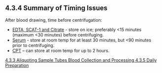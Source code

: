 ## 4.3.4 Summary of Timing Issues

After blood drawing, time before centrifugation: 

* <u>EDTA, SCAT-1 and Citrate</u> - store on ice; preferably <15 minutes (maximum <30 minutes) before  centrifuging.
* <u>Serum</u>  - store at room temp for at least 30 minutes, but <90 minutes prior to centrifuging.
* <u>CPT</u> – can store at room temp for up to 2 hours.


<div class="center">
<div class="btn-group">
  <a href=":pages_path:/manuals/blood-collection-processing/4-03-03-aliquoting-sample-tubes.md" class="btn btn-default">
    <span class="glyphicon glyphicon-chevron-left"></span>
    4.3.3 Aliquoting Sample Tubes
  </a>

  <a href=":pages_path:/manuals/blood-collection-processing" class="btn btn-default">
    <span class="glyphicon glyphicon-chevron-up"></span>
    Blood Collection and Processing
  </a>

  <a href=":pages_path:/manuals/blood-collection-processing/4-03-05-daily-preparation.md" class="btn btn-success">
    4.3.5 Daily Preparation
    <span class="glyphicon glyphicon-chevron-right"></span>
  </a>
</div>
</div>